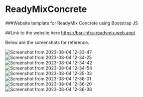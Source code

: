 # ReadyMixConcrete

 ###Website template for ReadyMix Concrete using Bootstrap JS

 ##Link to the website here https://bsr-infra-readymix.web.app/

 Below are the screenshots for reference.

 ![Screenshot from 2023-08-04 12-33-47](https://github.com/beingraigari/project_RMC/assets/117825173/f6e01b52-dbd6-425a-a441-1076c266e287)
![Screenshot from 2023-08-04 12-34-25](https://github.com/beingraigari/project_RMC/assets/117825173/486bfeec-f0b6-4d2f-88c1-3fbae7bf1b69)
![Screenshot from 2023-08-04 12-34-42](https://github.com/beingraigari/project_RMC/assets/117825173/31d0cd62-b136-4f89-b72c-0e71dc685b89)
![Screenshot from 2023-08-04 12-34-54](https://github.com/beingraigari/project_RMC/assets/117825173/ee32ac00-9eef-4f7f-ad8e-66200f9aaef1)
![Screenshot from 2023-08-04 12-35-33](https://github.com/beingraigari/project_RMC/assets/117825173/2d5b8e63-e98e-49c9-a2d0-b15c31493f7b)
![Screenshot from 2023-08-04 12-36-01](https://github.com/beingraigari/project_RMC/assets/117825173/3369e74a-f9f3-4934-a717-9b8a4c927ba7)
![Screenshot from 2023-08-04 12-36-20](https://github.com/beingraigari/project_RMC/assets/117825173/13c0f02e-95f4-49b7-8499-83781c1a63f4)
![Screenshot from 2023-08-04 12-36-38](https://github.com/beingraigari/project_RMC/assets/117825173/196c5f3b-5855-4740-ae74-e4896452e67e)




